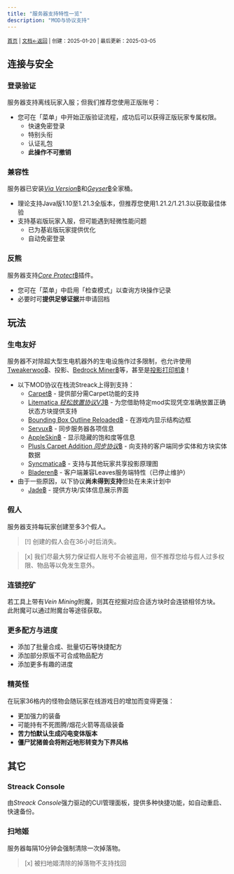 ```yaml
---
title: "服务器支持特性一览"
description: "MOD与协议支持"
---
```

<small id="old_menu"><a href="/Streack/">首页</a> | <a href="/Streack/doc/">文档</a></small><small><a href="/Streack/doc">←返回</a> |
 创建：2025-01-20 | 最后更新：2025-03-05</small><br>

## 连接与安全

### 登录验证
服务器支持离线玩家入服；但我们推荐您使用正版账号：

* 您可在「菜单」中开始正版验证流程，成功后可以获得正版玩家专属权限。
  * 快速免密登录
  * 特别头衔
  * 认证礼包
  * **此操作不可撤销**

### 兼容性
服务器已安装[*Via Version*฿](https://github.com/ViaVersion/ViaVersion)和[*Geyser*฿](//geysermc.org)全家桶。

* 理论支持Java版1.10至1.21.3全版本，但推荐您使用1.21.2/1.21.3以获取最佳体验
* 支持基岩版玩家入服，但可能遇到轻微性能问题
  * 已为基岩版玩家提供优化
  * 自动免密登录

### 反熊
服务器支持[*Core Protect*฿](//coreprotect.net)插件。

* 您可在「菜单」中启用「检查模式」以查询方块操作记录
* 必要时可**提供足够证据**并申请回档

## 玩法
### 生电友好
服务器不对除超大型生电机器外的生电设施作过多限制，也允许使用[Tweakerwoo฿](https://www.mcmod.cn/class/2230.html)、投影、[Bedrock Miner฿](https://github.com/bunnyi116/fabric-bedrock-miner/releases)等，甚至是[投影打印机฿](https://www.mcmod.cn/class/8233.html)！

* 以下MOD协议在栈流Streack上得到支持：
  * [Carpet฿](https://www.mcmod.cn/class/2361.html) - 提供部分需Carpet功能的支持
  * [Litematica *轻松放置协议V3*฿](https://www.mcmod.cn/class/2261.html) - 为您借助特定mod实现凭空准确放置正确状态方块提供支持
  * [Bounding Box Outline Reloaded฿](https://www.mcmod.cn/class/1869.html) - 在游戏内显示结构边框
  * [Servux฿](https://www.mcmod.cn/class/5219.html) - 同步服务器各项信息
  * [AppleSkin฿](https://www.mcmod.cn/class/744.html) - 显示隐藏的饱和度等信息
  * [Plusls Carpet Addition *同步协议*฿](https://www.mcmod.cn/class/4197.html) - 向支持的客户端同步实体和方块实体数据
  * [Syncmatica฿](https://www.mcmod.cn/class/6842.html) - 支持与其他玩家共享投影原理图
  * [Bladeren฿](https://github.com/LeavesMC/Bladeren) - 客户端兼容Leaves服务端特性（已停止维护）
* 由于一些原因，以下协议**尚未得到支持**但处在未来计划中
  * [Jade฿](https://www.mcmod.cn/class/3482.html) - 提供方块/实体信息展示界面

### 假人

服务器支持每玩家创建至多3个假人。

> [!] 创建的假人会在36小时后消失。

> [x] 我们尽最大努力保证假人账号不会被盗用，但不推荐您给与假人过多权限、物品等以免发生意外。

### 连锁挖矿

若工具上带有*Vein Mining*附魔，则其在挖掘对应合适方块时会连锁相邻方块。<br>
此附魔可以通过附魔台等途径获取。

### 更多配方与进度

* 添加了批量合成、批量切石等快捷配方
* 添加部分原版不可合成物品配方
* 添加更多有趣的进度

### 精英怪

在玩家36格内的怪物会随玩家在线游戏日的增加而变得更强：

* 更加强力的装备
* 可能持有不死图腾/烟花火箭等高级装备
* **苦力怕默认生成闪电变体版本**
* **僵尸犹猪兽会将附近地形转变为下界风格**

## 其它
### Streack Console
由*Streack Console*强力驱动的CUI管理面板，提供多种快捷功能，如自动重启、快速备份。

### 扫地姬
服务器每隔10分钟会强制清除一次掉落物。

> [x] 被扫地姬清除的掉落物不支持找回

<script src="https://rs.kdxiaoyi.top/res/scripts/js/sober.min.js"></script><script src="https://kdxiaoyi.top/Streack/page/pmd-reRender.min.js"></script>